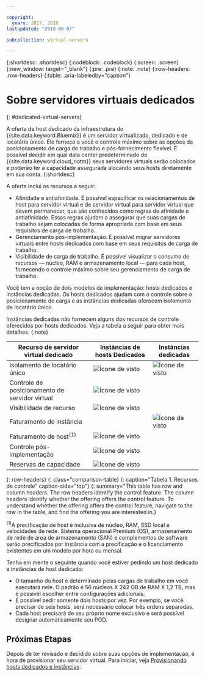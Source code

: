 ```yaml
---

copyright:
  years: 2017, 2019
lastupdated: "2019-06-07"

subcollection: virtual-servers

---
```


{:shortdesc: .shortdesc}
{:codeblock: .codeblock}
{:screen: .screen}
{:new_window: target="_blank"}
{:pre: .pre}
{:note: .note}
{:row-headers: .row-headers}
{:table: .aria-labeledby="caption"}


# Sobre servidores virtuais dedicados
{: #dedicated-virtual-servers}

A oferta de host dedicado da infraestrutura do {{site.data.keyword.Bluemix}} é um servidor virtualizado, dedicado e de locatário único. Ele fornece a você o controle máximo sobre as opções de posicionamento de carga de trabalho e pós-fornecimento flexível. É possível decidir em qual data center predeterminado do {{site.data.keyword.cloud_notm}} seus servidores virtuais serão colocados e poderão ter a capacidade assegurada alocando seus hosts diretamente em sua conta.
{:shortdesc}

A oferta inclui os recursos a seguir:

* Afinidade e antiafinidade. É possível especificar os relacionamentos de host para servidor virtual e de servidor virtual para servidor virtual que devem permanecer, que são conhecidos como regras de afinidade e antiafinidade. Essas regras ajudam a assegurar que suas cargas de trabalho sejam colocadas de forma apropriada com base em seus requisitos de carga de trabalho.
* Gerenciamento pós-implementação. É possível migrar servidores virtuais entre hosts dedicados com base em seus requisitos de carga de trabalho.
* Visibilidade de carga de trabalho. É possível visualizar o consumo de recursos — núcleo, RAM e armazenamento local — para cada host, fornecendo o controle máximo sobre seu gerenciamento de carga de trabalho.

Você tem a opção de dois modelos de implementação: hosts dedicados e instâncias dedicadas. Os hosts dedicados ajudam com o controle sobre o posicionamento de carga e as instâncias dedicadas oferecem isolamento de locatário único.

Instâncias dedicadas não fornecem alguns dos recursos de controle oferecidos por hosts dedicados.  Veja a tabela a seguir para obter mais detalhes.
{:note}

| Recurso de servidor virtual dedicado | Instâncias de hosts Dedicados | Instâncias dedicadas |
| ------- | ------- | ------- |
| Isolamento de locatário único | ![Ícone de visto](../../icons/checkmark-icon.svg) | ![Ícone de visto](../../icons/checkmark-icon.svg) |
| Controle de posicionamento de servidor virtual | ![Ícone de visto](../../icons/checkmark-icon.svg) |   |
| Visibilidade de recurso | ![Ícone de visto](../../icons/checkmark-icon.svg) |   |
| Faturamento de instância |   | ![Ícone de visto](../../icons/checkmark-icon.svg) |
| Faturamento de host<sup>(1)</sup> | ![Ícone de visto](../../icons/checkmark-icon.svg) |   |
| Controle pós-implementação | ![Ícone de visto](../../icons/checkmark-icon.svg) |   |
| Reservas de capacidade | ![Ícone de visto](../../icons/checkmark-icon.svg) |   |
{: row-headers}
{: class="comparison-table}
{: caption="Tabela 1. Recursos de controle" caption-side="top"}
{: summary="This table has row and column headers. The row headers identify the control feature. The column headers identify whether the offering offers the control feature. To understand whether the offering offers the control feature, navigate to the row in the table, and find the offering you are interested in.}

<sup>(1)</sup>A precificação de host é inclusiva de núcleo, RAM, SSD local e velocidades de rede. Sistema operacional Premium (OS), armazenamento de rede de área de armazenamento (SAN) e complementos de software serão precificados por instância com a precificação e o licenciamento existentes em um modelo por hora ou mensal.

Tenha em mente o seguinte quando você estiver pedindo um host dedicado e instâncias de host dedicado:

* O tamanho do host é determinado pelas cargas de trabalho em você executará nele. O padrão é 56 núcleos X 242 GB de RAM X 1,2 TB, mas é possível escolher entre configurações adicionais.
* É possível pedir somente dois hosts por vez. Por exemplo, se você precisar de seis hosts, será necessário colocar três ordens separadas.
* Cada host precisará de seu próprio nome exclusivo e será possível designar automaticamente seu POD.

## Próximas Etapas

Depois de ter revisado e decidido sobre suas opções de implementação, é hora de provisionar seu servidor virtual. Para iniciar, veja [Provisionando hosts dedicados e instâncias](/docs/vsi?topic=virtual-servers-ordering-vs-dedicated).
